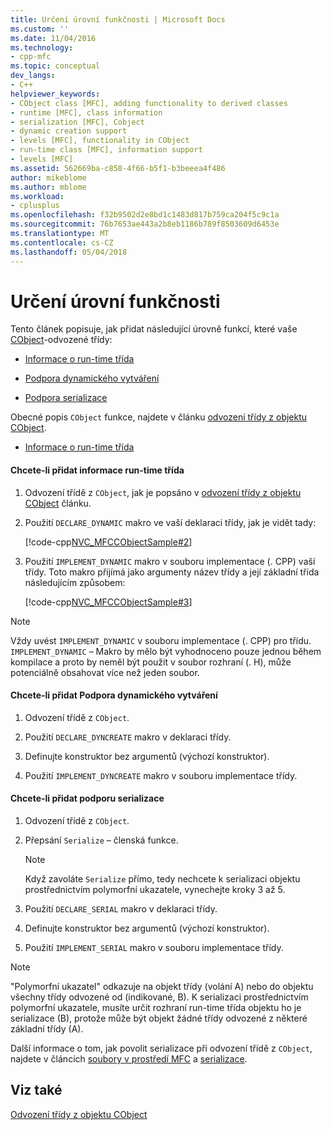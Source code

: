 ```yaml
---
title: Určení úrovní funkčnosti | Microsoft Docs
ms.custom: ''
ms.date: 11/04/2016
ms.technology:
- cpp-mfc
ms.topic: conceptual
dev_langs:
- C++
helpviewer_keywords:
- CObject class [MFC], adding functionality to derived classes
- runtime [MFC], class information
- serialization [MFC], Cobject
- dynamic creation support
- levels [MFC], functionality in CObject
- run-time class [MFC], information support
- levels [MFC]
ms.assetid: 562669ba-c858-4f66-b5f1-b3beeea4f486
author: mikeblome
ms.author: mblome
ms.workload:
- cplusplus
ms.openlocfilehash: f32b9502d2e8bd1c1483d817b759ca204f5c9c1a
ms.sourcegitcommit: 76b7653ae443a2b8eb1186b789f8503609d6453e
ms.translationtype: MT
ms.contentlocale: cs-CZ
ms.lasthandoff: 05/04/2018
---
```

# <a name="specifying-levels-of-functionality"></a>Určení úrovní funkčnosti
Tento článek popisuje, jak přidat následující úrovně funkcí, které vaše [CObject](../mfc/reference/cobject-class.md)-odvozené třídy:  
  
-   [Informace o run-time třída](#_core_to_add_run.2d.time_class_information)  
  
-   [Podpora dynamického vytváření](#_core_to_add_dynamic_creation_support)  
  
-   [Podpora serializace](#_core_to_add_serialization_support)  
  
 Obecné popis `CObject` funkce, najdete v článku [odvození třídy z objektu CObject](../mfc/deriving-a-class-from-cobject.md).  
  
-   [Informace o run-time třída](#_core_to_add_run.2d.time_class_information)  
#### <a name="_core_to_add_run.2d.time_class_information"></a> Chcete-li přidat informace run-time třída  
  
1.  Odvození třídě z `CObject`, jak je popsáno v [odvození třídy z objektu CObject](../mfc/deriving-a-class-from-cobject.md) článku.  
  
2.  Použití `DECLARE_DYNAMIC` makro ve vaší deklaraci třídy, jak je vidět tady:  
  
     [!code-cpp[NVC_MFCCObjectSample#2](../mfc/codesnippet/cpp/specifying-levels-of-functionality_1.h)]  
  
3.  Použití `IMPLEMENT_DYNAMIC` makro v souboru implementace (. CPP) vaší třídy. Toto makro přijímá jako argumenty název třídy a její základní třída následujícím způsobem:  
  
     [!code-cpp[NVC_MFCCObjectSample#3](../mfc/codesnippet/cpp/specifying-levels-of-functionality_2.cpp)]  
  
> [!NOTE]
>  Vždy uvést `IMPLEMENT_DYNAMIC` v souboru implementace (. CPP) pro třídu. `IMPLEMENT_DYNAMIC` – Makro by mělo být vyhodnoceno pouze jednou během kompilace a proto by neměl být použit v soubor rozhraní (. H), může potenciálně obsahovat více než jeden soubor.  
  
#### <a name="_core_to_add_dynamic_creation_support"></a> Chcete-li přidat Podpora dynamického vytváření  
  
1.  Odvození třídě z `CObject`.  
  
2.  Použití `DECLARE_DYNCREATE` makro v deklaraci třídy.  
  
3.  Definujte konstruktor bez argumentů (výchozí konstruktor).  
  
4.  Použití `IMPLEMENT_DYNCREATE` makro v souboru implementace třídy.  
  
#### <a name="_core_to_add_serialization_support"></a> Chcete-li přidat podporu serializace  
  
1.  Odvození třídě z `CObject`.  
  
2.  Přepsání `Serialize` – členská funkce.  
  
    > [!NOTE]
    >  Když zavoláte `Serialize` přímo, tedy nechcete k serializaci objektu prostřednictvím polymorfní ukazatele, vynechejte kroky 3 až 5.  
  
3.  Použití `DECLARE_SERIAL` makro v deklaraci třídy.  
  
4.  Definujte konstruktor bez argumentů (výchozí konstruktor).  
  
5.  Použití `IMPLEMENT_SERIAL` makro v souboru implementace třídy.  
  
> [!NOTE]
>  "Polymorfní ukazatel" odkazuje na objekt třídy (volání A) nebo do objektu všechny třídy odvozené od (indikované, B). K serializaci prostřednictvím polymorfní ukazatele, musíte určit rozhraní run-time třída objektu ho je serializace (B), protože může být objekt žádné třídy odvozené z některé základní třídy (A).  
  
 Další informace o tom, jak povolit serializace při odvození třídě z `CObject`, najdete v článcích [soubory v prostředí MFC](../mfc/files-in-mfc.md) a [serializace](../mfc/serialization-in-mfc.md).  
  
## <a name="see-also"></a>Viz také  
 [Odvození třídy z objektu CObject](../mfc/deriving-a-class-from-cobject.md)

